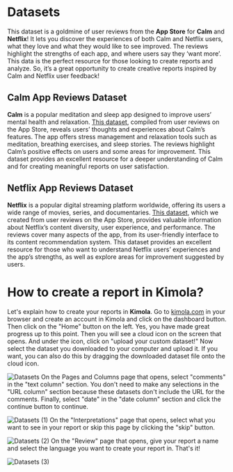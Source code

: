 # Datasets
This dataset is a goldmine of user reviews from the **App Store** for **Calm** and **Netflix**! It lets you discover the experiences of both Calm and Netflix users, what they love and what they would like to see improved. The reviews highlight the strengths of each app, and where users say they ‘want more’. This data is the perfect resource for those looking to create reports and analyze. So, it’s a great opportunity to create creative reports inspired by Calm and Netflix user feedback!
## Calm App Reviews Dataset
**Calm** is a popular meditation and sleep app designed to improve users’ mental health and relaxation. [This dataset](https://github.com/Kimola/nlp-datasets/blob/main/app-store-reviews/Calm%20(Meditation%20App)%20-%20App%20Store%20Reviews.csv), compiled from user reviews on the App Store, reveals users’ thoughts and experiences about Calm’s features. The app offers stress management and relaxation tools such as meditation, breathing exercises, and sleep stories. The reviews highlight Calm’s positive effects on users and some areas for improvement. This dataset provides an excellent resource for a deeper understanding of Calm and for creating meaningful reports on user satisfaction.
## Netflix App Reviews Dataset
**Netflix** is ​​a popular digital streaming platform worldwide, offering its users a wide range of movies, series, and documentaries. [This dataset](https://github.com/Kimola/nlp-datasets/blob/main/app-store-reviews/Netflix%20(IPTV)%20-%20App%20Store%20Reviews.csv), which we created from user reviews on the App Store, provides valuable information about Netflix’s content diversity, user experience, and performance. The reviews cover many aspects of the app, from its user-friendly interface to its content recommendation system. This dataset provides an excellent resource for those who want to understand Netflix users’ experiences and the app’s strengths, as well as explore areas for improvement suggested by users.
# How to create a report in Kimola?
Let's explain how to create your reports in **Kimola**. Go to [kimola.com](https://kimola.com/) in your browser and create an account in Kimola and click on the dashboard button. Then click on the "Home" button on the left. Yes, you have made great progress up to this point. Then you will see a cloud icon on the screen that opens. And under the icon, click on "upload your custom dataset!" Now select the dataset you downloaded to your computer and upload it. If you want, you can also do this by dragging the downloaded dataset file onto the cloud icon.

![Datasets](https://github.com/user-attachments/assets/f56a77b2-8f20-4cbd-8221-fc4218e97306)
On the Pages and Columns page that opens, select "comments" in the "text column" section. You don't need to make any selections in the "URL column" section because these datasets don't include the URL for the comments. Finally, select "date" in the "date column" section and click the continue button to continue.

![Datasets (1)](https://github.com/user-attachments/assets/a159b10d-1ccc-4fc5-9b5f-136b193fc2dc)
On the "Interpretations" page that opens, select what you want to see in your report or skip this page by clicking the "skip" button.

![Datasets (2)](https://github.com/user-attachments/assets/ffb35cef-06f2-454c-bb72-f3610a5dbdf5)
On the "Review" page that opens, give your report a name and select the language you want to create your report in. That's it!

![Datasets (3)](https://github.com/user-attachments/assets/f27f885b-13b6-48b6-8578-69d1f883f5e3)
